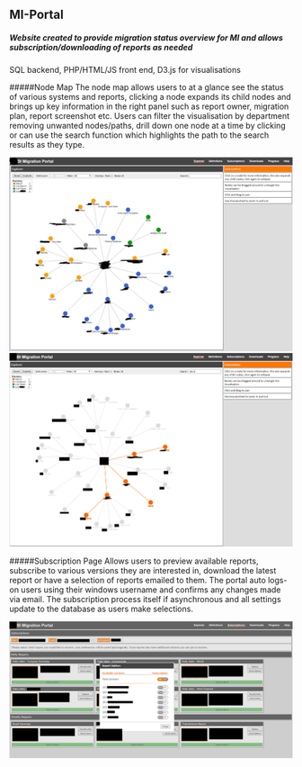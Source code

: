 ## MI-Portal
##### Website created to provide migration status overview for MI and allows subscription/downloading of reports as needed

SQL backend, PHP/HTML/JS front end, D3.js for visualisations

#####Node Map
The node map allows users to at a glance see the status of various systems and reports, clicking a node expands its child nodes and brings up key information in the right panel such as report owner, migration plan, report screenshot etc. Users can filter the visualisation by department removing unwanted nodes/paths, drill down one node at a time by clicking or can use the search function which highlights the path to the search results as they type.

![node map 1](https://github.com/JonesM87/MI-Portal/blob/master/node1.png)
![node map 2](https://github.com/JonesM87/MI-Portal/blob/master/node2.png)

#####Subscription Page
Allows users to preview available reports, subscribe to various versions they are interested in, download the latest report or have a selection of reports emailed to them. The portal auto logs-on users using their windows username and confirms any changes made via email. The subscription process itself if asynchronous and all settings update to the database as users make selections.


![subs 1](https://github.com/JonesM87/MI-Portal/blob/master/subs1.png)
